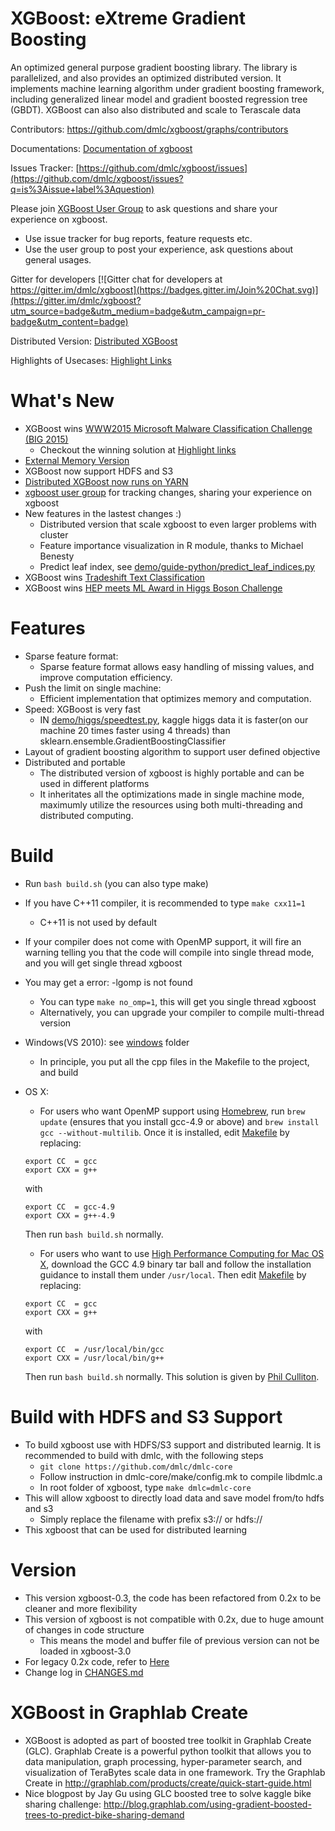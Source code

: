 XGBoost: eXtreme Gradient Boosting 
==================================

An optimized general purpose gradient boosting library. The library is parallelized, and also provides an optimized distributed version.
It implements machine learning algorithm under gradient boosting framework, including generalized linear model and gradient boosted regression tree (GBDT). XGBoost can also also distributed and scale to Terascale data

Contributors: https://github.com/dmlc/xgboost/graphs/contributors

Documentations: [Documentation of xgboost](doc/README.md)

Issues Tracker: [https://github.com/dmlc/xgboost/issues](https://github.com/dmlc/xgboost/issues?q=is%3Aissue+label%3Aquestion)

Please join [XGBoost User Group](https://groups.google.com/forum/#!forum/xgboost-user/) to ask questions and share your experience on xgboost.
  - Use issue tracker for bug reports, feature requests etc.
  - Use the user group to post your experience, ask questions about general usages.

Gitter for developers [![Gitter chat for developers at https://gitter.im/dmlc/xgboost](https://badges.gitter.im/Join%20Chat.svg)](https://gitter.im/dmlc/xgboost?utm_source=badge&utm_medium=badge&utm_campaign=pr-badge&utm_content=badge)

Distributed Version: [Distributed XGBoost](multi-node)

Highlights of Usecases: [Highlight Links](doc/README.md#highlight-links)

What's New
==========
* XGBoost wins [WWW2015  Microsoft Malware Classification Challenge (BIG 2015)](http://www.kaggle.com/c/malware-classification/forums/t/13490/say-no-to-overfitting-approaches-sharing)
  - Checkout the winning solution at [Highlight links](doc/README.md#highlight-links)
* [External Memory Version](doc/external_memory.md)
* XGBoost now support HDFS and S3
* [Distributed XGBoost now runs on YARN](https://github.com/dmlc/wormhole/tree/master/learn/xgboost)
* [xgboost user group](https://groups.google.com/forum/#!forum/xgboost-user/) for tracking changes, sharing your experience on xgboost
* New features in the lastest changes :)
  - Distributed version that scale xgboost to even larger problems with cluster
  - Feature importance visualization in R module, thanks to Michael Benesty
  - Predict leaf index, see [demo/guide-python/predict_leaf_indices.py](demo/guide-python/predict_leaf_indices.py)  
* XGBoost wins [Tradeshift Text Classification](https://kaggle2.blob.core.windows.net/forum-message-attachments/60041/1813/TradeshiftTextClassification.pdf?sv=2012-02-12&se=2015-01-02T13%3A55%3A16Z&sr=b&sp=r&sig=5MHvyjCLESLexYcvbSRFumGQXCS7MVmfdBIY3y01tMk%3D)
* XGBoost wins [HEP meets ML Award in Higgs Boson Challenge](http://atlas.ch/news/2014/machine-learning-wins-the-higgs-challenge.html)

Features
========
* Sparse feature format:
  - Sparse feature format allows easy handling of missing values, and improve computation efficiency.
* Push the limit on single machine:
  - Efficient implementation that optimizes memory and computation.
* Speed: XGBoost is very fast
  - IN [demo/higgs/speedtest.py](demo/kaggle-higgs/speedtest.py), kaggle higgs data it is faster(on our machine 20 times faster using 4 threads) than sklearn.ensemble.GradientBoostingClassifier
* Layout of gradient boosting algorithm to support user defined objective
* Distributed and portable
  - The distributed version of xgboost is highly portable and can be used in different platforms
  - It inheritates all the optimizations made in single machine mode, maximumly utilize the resources using both multi-threading and distributed computing.

Build
=====
* Run ```bash build.sh``` (you can also type make)
* If you have C++11 compiler, it is recommended to type ```make cxx11=1```
  - C++11 is not used by default
* If your compiler does not come with OpenMP support, it will fire an warning telling you that the code will compile into single thread mode, and you will get single thread xgboost
* You may get a error: -lgomp is not found
  - You can type ```make no_omp=1```, this will get you single thread xgboost
  - Alternatively, you can upgrade your compiler to compile multi-thread version
* Windows(VS 2010): see [windows](windows) folder
  - In principle, you put all the cpp files in the Makefile to the project, and build
* OS X:
  - For users who want OpenMP support using [Homebrew](http://brew.sh/), run ```brew update``` (ensures that you install gcc-4.9 or above) and ```brew install gcc --without-multilib```. Once it is installed, edit [Makefile](Makefile/) by replacing:
  ```
  export CC  = gcc
  export CXX = g++
  ```
  with
  ```
  export CC  = gcc-4.9
  export CXX = g++-4.9
  ```
  Then run ```bash build.sh``` normally.
  
  - For users who want to use [High Performance Computing for Mac OS X](http://hpc.sourceforge.net/), download the GCC 4.9 binary tar ball and follow the installation guidance to install them under `/usr/local`. Then edit [Makefile](Makefile/) by replacing:
  ```
  export CC  = gcc
  export CXX = g++
  ```
  with
  ```
  export CC  = /usr/local/bin/gcc
  export CXX = /usr/local/bin/g++
  ```
  Then run ```bash build.sh``` normally. This solution is given by [Phil Culliton](https://www.kaggle.com/c/otto-group-product-classification-challenge/forums/t/12947/achieve-0-50776-on-the-leaderboard-in-a-minute-with-xgboost/68308#post68308).

Build with HDFS and S3 Support
=====
* To build xgboost use with HDFS/S3 support and distributed learnig. It is recommended to build with dmlc, with the following steps
  - ```git clone https://github.com/dmlc/dmlc-core```
  - Follow instruction in dmlc-core/make/config.mk to compile libdmlc.a
  - In root folder of xgboost, type ```make dmlc=dmlc-core```
* This will allow xgboost to directly load data and save model from/to hdfs and s3
  - Simply replace the filename with prefix s3:// or hdfs://
* This xgboost that can be used for distributed learning

Version
=======
* This version xgboost-0.3, the code has been refactored from 0.2x to be cleaner and more flexibility
* This version of xgboost is not compatible with 0.2x, due to huge amount of changes in code structure
  - This means the model and buffer file of previous version can not be loaded in xgboost-3.0
* For legacy 0.2x code, refer to [Here](https://github.com/tqchen/xgboost/releases/tag/v0.22)
* Change log in [CHANGES.md](CHANGES.md)

XGBoost in Graphlab Create
==========================
* XGBoost is adopted as part of boosted tree toolkit in Graphlab Create (GLC). Graphlab Create is a powerful python toolkit that allows you to data manipulation, graph processing, hyper-parameter search, and visualization of TeraBytes scale data in one framework. Try the Graphlab Create in http://graphlab.com/products/create/quick-start-guide.html
* Nice blogpost by Jay Gu using GLC boosted tree to solve kaggle bike sharing challenge: http://blog.graphlab.com/using-gradient-boosted-trees-to-predict-bike-sharing-demand
